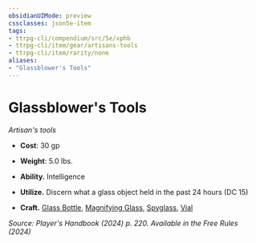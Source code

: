 ```yaml
---
obsidianUIMode: preview
cssclasses: json5e-item
tags:
- ttrpg-cli/compendium/src/5e/xphb
- ttrpg-cli/item/gear/artisans-tools
- ttrpg-cli/item/rarity/none
aliases: 
- "Glassblower's Tools"
---
```

# Glassblower's Tools
*Artisan's tools*  


- **Cost**: 30 gp
- **Weight**: 5.0 lbs.

- **Ability.** Intelligence  
- **Utilize.** Discern what a glass object held in the past 24 hours (DC 15)  
- **Craft.** [Glass Bottle](2-Mechanics/CLI/items/glass-bottle-xphb.md), [Magnifying Glass](2-Mechanics/CLI/items/magnifying-glass-xphb.md), [Spyglass](2-Mechanics/CLI/items/spyglass-xphb.md), [Vial](2-Mechanics/CLI/items/vial-xphb.md)  

*Source: Player's Handbook (2024) p. 220. Available in the Free Rules (2024)*